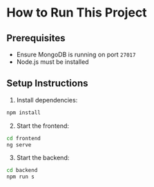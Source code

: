 # How to Run This Project

## Prerequisites

- Ensure MongoDB is running on port `27017`
- Node.js must be installed

## Setup Instructions

1. Install dependencies:
```sh
npm install
```

2. Start the frontend:
```sh
cd frontend
ng serve
```

3. Start the backend:
```sh
cd backend
npm run s
```
